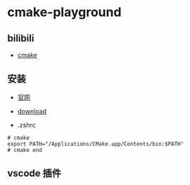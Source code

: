 # cmake-playground

## bilibili

* [cmake](https://www.bilibili.com/video/BV1Mw411M761?spm_id_from=333.788.player.switch&vd_source=203534b7259945a96bc1f33765a593f4)

## 安装

* [官网](https://cmake.org/)
* [download](https://cmake.org/download/)

* .zshrc

```
# cmake
export PATH="/Applications/CMake.app/Contents/bin:$PATH"
# cmake end
```

## vscode 插件
